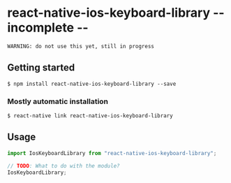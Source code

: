 # react-native-ios-keyboard-library -- incomplete --

`WARNING: do not use this yet, still in progress`

## Getting started

`$ npm install react-native-ios-keyboard-library --save`

### Mostly automatic installation

`$ react-native link react-native-ios-keyboard-library`

## Usage

```javascript
import IosKeyboardLibrary from "react-native-ios-keyboard-library";

// TODO: What to do with the module?
IosKeyboardLibrary;
```

